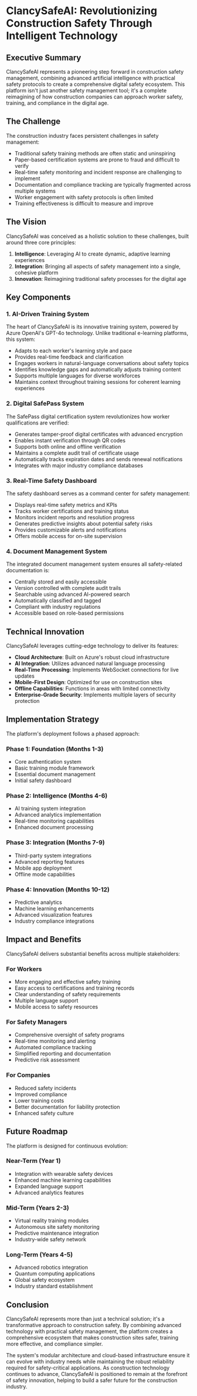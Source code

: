 # ClancySafeAI: Revolutionizing Construction Safety Through Intelligent Technology

## Executive Summary

ClancySafeAI represents a pioneering step forward in construction safety management, combining advanced artificial intelligence with practical safety protocols to create a comprehensive digital safety ecosystem. This platform isn't just another safety management tool; it's a complete reimagining of how construction companies can approach worker safety, training, and compliance in the digital age.

## The Challenge

The construction industry faces persistent challenges in safety management:
- Traditional safety training methods are often static and uninspiring
- Paper-based certification systems are prone to fraud and difficult to verify
- Real-time safety monitoring and incident response are challenging to implement
- Documentation and compliance tracking are typically fragmented across multiple systems
- Worker engagement with safety protocols is often limited
- Training effectiveness is difficult to measure and improve

## The Vision

ClancySafeAI was conceived as a holistic solution to these challenges, built around three core principles:
1. **Intelligence**: Leveraging AI to create dynamic, adaptive learning experiences
2. **Integration**: Bringing all aspects of safety management into a single, cohesive platform
3. **Innovation**: Reimagining traditional safety processes for the digital age

## Key Components

### 1. AI-Driven Training System

The heart of ClancySafeAI is its innovative training system, powered by Azure OpenAI's GPT-4o technology. Unlike traditional e-learning platforms, this system:

- Adapts to each worker's learning style and pace
- Provides real-time feedback and clarification
- Engages workers in natural-language conversations about safety topics
- Identifies knowledge gaps and automatically adjusts training content
- Supports multiple languages for diverse workforces
- Maintains context throughout training sessions for coherent learning experiences

### 2. Digital SafePass System

The SafePass digital certification system revolutionizes how worker qualifications are verified:

- Generates tamper-proof digital certificates with advanced encryption
- Enables instant verification through QR codes
- Supports both online and offline verification
- Maintains a complete audit trail of certificate usage
- Automatically tracks expiration dates and sends renewal notifications
- Integrates with major industry compliance databases

### 3. Real-Time Safety Dashboard

The safety dashboard serves as a command center for safety management:

- Displays real-time safety metrics and KPIs
- Tracks worker certifications and training status
- Monitors incident reports and resolution progress
- Generates predictive insights about potential safety risks
- Provides customizable alerts and notifications
- Offers mobile access for on-site supervision

### 4. Document Management System

The integrated document management system ensures all safety-related documentation is:

- Centrally stored and easily accessible
- Version controlled with complete audit trails
- Searchable using advanced AI-powered search
- Automatically classified and tagged
- Compliant with industry regulations
- Accessible based on role-based permissions

## Technical Innovation

ClancySafeAI leverages cutting-edge technology to deliver its features:

- **Cloud Architecture**: Built on Azure's robust cloud infrastructure
- **AI Integration**: Utilizes advanced natural language processing
- **Real-Time Processing**: Implements WebSocket connections for live updates
- **Mobile-First Design**: Optimized for use on construction sites
- **Offline Capabilities**: Functions in areas with limited connectivity
- **Enterprise-Grade Security**: Implements multiple layers of security protection

## Implementation Strategy

The platform's deployment follows a phased approach:

### Phase 1: Foundation (Months 1-3)
- Core authentication system
- Basic training module framework
- Essential document management
- Initial safety dashboard

### Phase 2: Intelligence (Months 4-6)
- AI training system integration
- Advanced analytics implementation
- Real-time monitoring capabilities
- Enhanced document processing

### Phase 3: Integration (Months 7-9)
- Third-party system integrations
- Advanced reporting features
- Mobile app deployment
- Offline mode capabilities

### Phase 4: Innovation (Months 10-12)
- Predictive analytics
- Machine learning enhancements
- Advanced visualization features
- Industry compliance integrations

## Impact and Benefits

ClancySafeAI delivers substantial benefits across multiple stakeholders:

### For Workers
- More engaging and effective safety training
- Easy access to certifications and training records
- Clear understanding of safety requirements
- Multiple language support
- Mobile access to safety resources

### For Safety Managers
- Comprehensive oversight of safety programs
- Real-time monitoring and alerting
- Automated compliance tracking
- Simplified reporting and documentation
- Predictive risk assessment

### For Companies
- Reduced safety incidents
- Improved compliance
- Lower training costs
- Better documentation for liability protection
- Enhanced safety culture

## Future Roadmap

The platform is designed for continuous evolution:

### Near-Term (Year 1)
- Integration with wearable safety devices
- Enhanced machine learning capabilities
- Expanded language support
- Advanced analytics features

### Mid-Term (Years 2-3)
- Virtual reality training modules
- Autonomous site safety monitoring
- Predictive maintenance integration
- Industry-wide safety network

### Long-Term (Years 4-5)
- Advanced robotics integration
- Quantum computing applications
- Global safety ecosystem
- Industry standard establishment

## Conclusion

ClancySafeAI represents more than just a technical solution; it's a transformative approach to construction safety. By combining advanced technology with practical safety management, the platform creates a comprehensive ecosystem that makes construction sites safer, training more effective, and compliance simpler.

The system's modular architecture and cloud-based infrastructure ensure it can evolve with industry needs while maintaining the robust reliability required for safety-critical applications. As construction technology continues to advance, ClancySafeAI is positioned to remain at the forefront of safety innovation, helping to build a safer future for the construction industry.